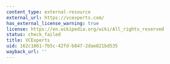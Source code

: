 ```yaml
---
content_type: external-resource
external_url: https://vcexperts.com/
has_external_license_warning: true
license: https://en.wikipedia.org/wiki/All_rights_reserved
status: check_failed
title: VCExperts
uid: 162c1861-7b5c-42fd-b847-2dae821bd535
wayback_url: ''
---
```

